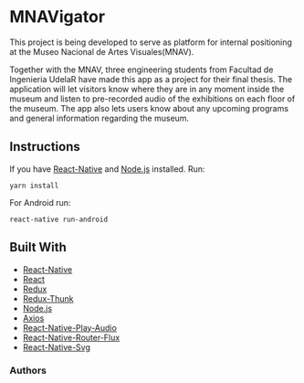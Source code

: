 # MNAVigator


This project is being developed to serve as platform for internal positioning at the Museo Nacional de Artes Visuales(MNAV). 

Together with the MNAV, three engineering students from Facultad de Ingenieria UdelaR have made this app as a project for their final thesis. The application will let visitors know where they are in any moment inside the museum and listen to pre-recorded audio of the exhibitions on each floor of the museum. The app also lets users know about any upcoming programs and general information regarding the museum.

## Instructions
If you have [React-Native](https://facebook.github.io/react-native/) and [Node.js](https://nodejs.org/en/) installed. 
Run:
```
yarn install
```
For Android run:
```
react-native run-android
```


## Built With
+ [React-Native](https://facebook.github.io/react-native/)
+ [React](https://reactjs.org/)
+ [Redux](https://redux.js.org/)
+ [Redux-Thunk](https://css-tricks.com/almanac/properties/o/overflow-wrap/)
+ [Node.js](https://nodejs.org/en/)
+ [Axios](https://www.npmjs.com/package/axios)
+ [React-Native-Play-Audio](https://www.npmjs.com/package/react-native-play-audio)
+ [React-Native-Router-Flux](https://github.com/aksonov/react-native-router-flux)
+ [React-Native-Svg](https://github.com/react-native-community/react-native-svg)


### Authors

